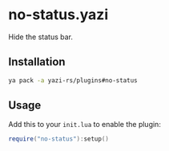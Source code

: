 # no-status.yazi

Hide the status bar.

## Installation

```sh
ya pack -a yazi-rs/plugins#no-status
```

## Usage

Add this to your `init.lua` to enable the plugin:

```lua
require("no-status"):setup()
```
